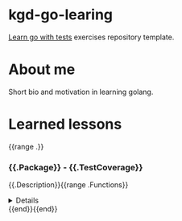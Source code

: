 # kgd-go-learing

[Learn go with tests](https://quii.gitbook.io/learn-go-with-tests/) exercises repository template.

# About me

Short bio and motivation in learning golang.

# Learned lessons
{{range .}}
### {{.Package}} - {{.TestCoverage}}
{{.Description}}{{range .Functions}}
<details>
  <!-- <summary><code>{{.Interface}}</code></summary> -->
{{range .DocLines}}
    {{.}}{{end}}
</details>
{{end}}{{end}}